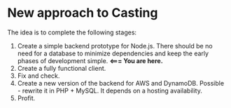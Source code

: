 # New approach to Casting

The idea is to complete the following stages:

1. Create a simple backend prototype for Node.js. There should be no need for a database to minimize dependencies and keep the early phases of development simple. **<=== You are here.**
2. Create a fully functional client.
3. Fix and check.
4. Create a new version of the backend for AWS and DynamoDB. Possible - rewrite it in PHP + MySQL. It depends on a hosting availability.
5. Profit.
